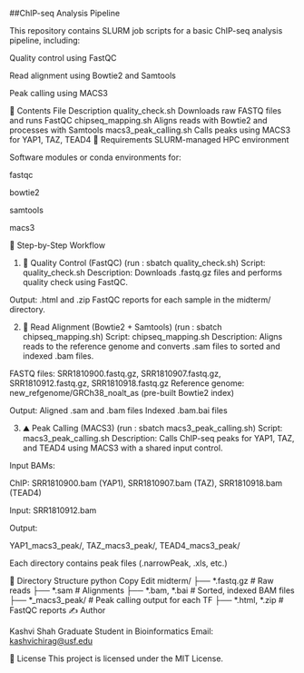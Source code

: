 ##ChIP-seq Analysis Pipeline

This repository contains SLURM job scripts for a basic ChIP-seq analysis pipeline, including:

Quality control using FastQC

Read alignment using Bowtie2 and Samtools

Peak calling using MACS3

📁 Contents
File	Description
quality_check.sh	Downloads raw FASTQ files and runs FastQC
chipseq_mapping.sh	Aligns reads with Bowtie2 and processes with Samtools
macs3_peak_calling.sh	Calls peaks using MACS3 for YAP1, TAZ, TEAD4
🔧 Requirements
SLURM-managed HPC environment

Software modules or conda environments for:

fastqc

bowtie2

samtools

macs3

🧪 Step-by-Step Workflow
1. 🔬 Quality Control (FastQC) (run : sbatch quality_check.sh)
Script: quality_check.sh
Description: Downloads .fastq.gz files and performs quality check using FastQC.

Output: .html and .zip FastQC reports for each sample in the midterm/ directory.

2. 🧬 Read Alignment (Bowtie2 + Samtools) (run : sbatch chipseq_mapping.sh)
Script: chipseq_mapping.sh
Description: Aligns reads to the reference genome and converts .sam files to sorted and indexed .bam files.

FASTQ files: SRR1810900.fastq.gz, SRR1810907.fastq.gz, SRR1810912.fastq.gz, SRR1810918.fastq.gz
Reference genome: new_refgenome/GRCh38_noalt_as (pre-built Bowtie2 index)

Output:
Aligned .sam and .bam files
Indexed .bam.bai files

3. ⛰️ Peak Calling (MACS3) (run : sbatch macs3_peak_calling.sh)
Script: macs3_peak_calling.sh
Description: Calls ChIP-seq peaks for YAP1, TAZ, and TEAD4 using MACS3 with a shared input control.


Input BAMs:

ChIP: SRR1810900.bam (YAP1), SRR1810907.bam (TAZ), SRR1810918.bam (TEAD4)

Input: SRR1810912.bam

Output:

YAP1_macs3_peak/, TAZ_macs3_peak/, TEAD4_macs3_peak/

Each directory contains peak files (.narrowPeak, .xls, etc.)

📂 Directory Structure
python
Copy
Edit
midterm/
├── *.fastq.gz            # Raw reads
├── *.sam                 # Alignments
├── *.bam, *.bai          # Sorted, indexed BAM files
├── *_macs3_peak/         # Peak calling output for each TF
├── *.html, *.zip         # FastQC reports
✍️ Author

Kashvi Shah
Graduate Student in Bioinformatics
Email: kashvichirag@usf.edu

🪪 License
This project is licensed under the MIT License.
